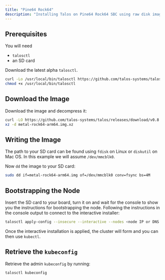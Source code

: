 ```yaml
---
title: "Pine64 Rock64"
description: "Installing Talos on Pine64 Rock64 SBC using raw disk image."
---
```


## Prerequisites

You will need

- `talosctl`
- an SD card

Download the latest alpha `talosctl`.

```bash
curl -Lo /usr/local/bin/talosctl https://github.com/talos-systems/talos/releases/download/v0.8.0/talosctl-$(uname -s | tr "[:upper:]" "[:lower:]")-amd64
chmod +x /usr/local/bin/talosctl
```

## Download the Image

Download the image and decompress it:

```bash
curl -LO https://github.com/talos-systems/talos/releases/download/v0.8.0/metal-rock64-arm64.img.xz
xz -d metal-rock64-arm64.img.xz
```

## Writing the Image

The path to your SD card can be found using `fdisk` on Linux or `diskutil` on Mac OS.
In this example we will assume `/dev/mmcblk0`.

Now `dd` the image to your SD card:

```bash
sudo dd if=metal-rock64-arm64.img of=/dev/mmcblk0 conv=fsync bs=4M
```

## Bootstrapping the Node

Insert the SD card to your board, turn it on and wait for the console to show you the instructions for bootstrapping the node.
Following the instructions in the console output to connect to the interactive installer:

```bash
talosctl apply-config --insecure --interactive --nodes <node IP or DNS name>
```

Once the interactive installation is applied, the cluster will form and you can then use `kubectl`.

## Retrieve the `kubeconfig`

Retrieve the admin `kubeconfig` by running:

```bash
talosctl kubeconfig
```

